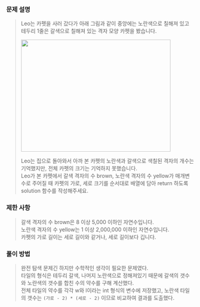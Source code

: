 ### 문제 설명

> Leo는 카펫을 사러 갔다가 아래 그림과 같이 중앙에는 노란색으로 칠해져 있고 테두리 1줄은 갈색으로 칠해져 있는 격자 모양 카펫을 봤습니다.
>
> <img src = "https://grepp-programmers.s3.ap-northeast-2.amazonaws.com/files/production/b1ebb809-f333-4df2-bc81-02682900dc2d/carpet.png" width = "400" height = "300">
> 
> Leo는 집으로 돌아와서 아까 본 카펫의 노란색과 갈색으로 색칠된 격자의 개수는 기억했지만, 전체 카펫의 크기는 기억하지 못했습니다.  
> Leo가 본 카펫에서 갈색 격자의 수 brown, 노란색 격자의 수 yellow가 매개변수로 주어질 때 카펫의 가로, 세로 크기를 순서대로 배열에 담아 return 하도록 solution 함수를 작성해주세요.

### 제한 사항

> 갈색 격자의 수 brown은 8 이상 5,000 이하인 자연수입니다.  
> 노란색 격자의 수 yellow는 1 이상 2,000,000 이하인 자연수입니다.  
> 카펫의 가로 길이는 세로 길이와 같거나, 세로 길이보다 깁니다.  

### 풀이 방법

> 완전 탐색 문제긴 하지만 수학적인 생각이 필요한 문제였다.  
> 타일의 형식은 테두리 갈색, 나머지 노란색으로 정해져있기 때문에 갈색의 갯수와 노란색의 갯수를 합친 수의 약수를 구해 계산했다.  
> 전체 타일의 약수를 각각 w와 l이라는 int 형식의 변수에 저장했고, 노란색 타일의 갯수는 ``` (가로 - 2) * (세로 - 2) ``` 이므로 비교하여 결과를 도출했다.
